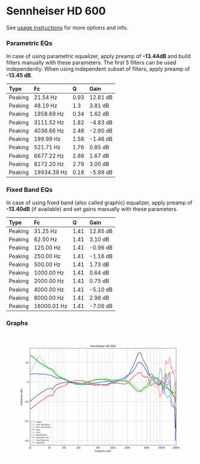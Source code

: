 # Sennheiser HD 600
See [usage instructions](https://github.com/jaakkopasanen/AutoEq#usage) for more options and info.

### Parametric EQs
In case of using parametric equalizer, apply preamp of **-13.44dB** and build filters manually
with these parameters. The first 5 filters can be used independently.
When using independent subset of filters, apply preamp of **-13.45 dB**.

| Type    | Fc          |    Q | Gain     |
|:--------|:------------|:-----|:---------|
| Peaking | 21.54 Hz    | 0.93 | 12.81 dB |
| Peaking | 48.19 Hz    | 1.3  | 3.81 dB  |
| Peaking | 1958.69 Hz  | 0.34 | 1.62 dB  |
| Peaking | 3111.52 Hz  | 1.82 | -4.83 dB |
| Peaking | 4036.66 Hz  | 2.48 | -2.90 dB |
| Peaking | 199.99 Hz   | 1.58 | -1.46 dB |
| Peaking | 521.71 Hz   | 1.76 | 0.85 dB  |
| Peaking | 6677.22 Hz  | 2.88 | 1.67 dB  |
| Peaking | 8172.20 Hz  | 2.79 | 3.00 dB  |
| Peaking | 19934.39 Hz | 0.18 | -5.98 dB |

### Fixed Band EQs
In case of using fixed band (also called graphic) equalizer, apply preamp of **-13.40dB**
(if available) and set gains manually with these parameters.

| Type    | Fc          |    Q | Gain     |
|:--------|:------------|:-----|:---------|
| Peaking | 31.25 Hz    | 1.41 | 12.85 dB |
| Peaking | 62.50 Hz    | 1.41 | 3.10 dB  |
| Peaking | 125.00 Hz   | 1.41 | -0.96 dB |
| Peaking | 250.00 Hz   | 1.41 | -1.16 dB |
| Peaking | 500.00 Hz   | 1.41 | 1.73 dB  |
| Peaking | 1000.00 Hz  | 1.41 | 0.64 dB  |
| Peaking | 2000.00 Hz  | 1.41 | 0.75 dB  |
| Peaking | 4000.00 Hz  | 1.41 | -5.10 dB |
| Peaking | 8000.00 Hz  | 1.41 | 2.98 dB  |
| Peaking | 16000.01 Hz | 1.41 | -7.06 dB |

### Graphs
![](./Sennheiser%20HD%20600.png)